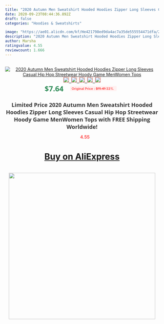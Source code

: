 ```yaml
---
title: "2020 Autumn Men Sweatshirt Hooded Hoodies Zipper Long Sleeves Casual Hip Hop Streetwear Hoody Game MenWomen Tops"
date: 2020-09-23T08:44:36.892Z
draft: false
categories: "Hoodies & Sweatshirts"

image: "https://ae01.alicdn.com/kf/He421798ed9da4ac7a35de555554471dfa/2020-Autumn-Men-Sweatshirt-Hooded-Hoodies-Zipper-Long-Sleeves-Casual-Hip-Hop-Streetwear-Hoody-Game-Men.jpg"
description: "2020 Autumn Men Sweatshirt Hooded Hoodies Zipper Long Sleeves Casual Hip Hop Streetwear Hoody Game MenWomen Tops"
author: Marsha
ratingvalue: 4.55
reviewcount: 1.666
---
```

<br>
<div style="text-align: center;">
<a href="https://s.click.aliexpress.com/e/_9vjtfJ" target="_blank" rel="nofollow noopener noreferrer"><img alt="2020 Autumn Men Sweatshirt Hooded Hoodies Zipper Long Sleeves Casual Hip Hop Streetwear Hoody Game MenWomen Tops" class="magnifier-image" src="https://ae01.alicdn.com/kf/He421798ed9da4ac7a35de555554471dfa/2020-Autumn-Men-Sweatshirt-Hooded-Hoodies-Zipper-Long-Sleeves-Casual-Hip-Hop-Streetwear-Hoody-Game-Men.jpg_640x640.jpg">
<br>
<img style="border:1px solid salmon" src="https://ae01.alicdn.com/kf/He421798ed9da4ac7a35de555554471dfa/2020-Autumn-Men-Sweatshirt-Hooded-Hoodies-Zipper-Long-Sleeves-Casual-Hip-Hop-Streetwear-Hoody-Game-Men.jpg_120x120.jpg">&nbsp;&nbsp;<img style="border:1px solid salmon" src="https://ae01.alicdn.com/kf/H510d394a989c47c5a0e7a075072c150fN/2020-Autumn-Men-Sweatshirt-Hooded-Hoodies-Zipper-Long-Sleeves-Casual-Hip-Hop-Streetwear-Hoody-Game-Men.jpg_120x120.jpg">&nbsp;&nbsp;<img style="border:1px solid salmon" src="https://ae01.alicdn.com/kf/Hda6a0a900ab5473fafb635f22064441fY/2020-Autumn-Men-Sweatshirt-Hooded-Hoodies-Zipper-Long-Sleeves-Casual-Hip-Hop-Streetwear-Hoody-Game-Men.jpg_120x120.jpg">&nbsp;&nbsp;<img style="border:1px solid salmon" src="https://ae01.alicdn.com/kf/Hd2b5fd9ac27f44798733f44a4508f1f7W/2020-Autumn-Men-Sweatshirt-Hooded-Hoodies-Zipper-Long-Sleeves-Casual-Hip-Hop-Streetwear-Hoody-Game-Men.jpg_120x120.jpg">&nbsp;&nbsp;<img style="border:1px solid salmon" src="https://ae01.alicdn.com/kf/H664c3d7ee3e24ecda9d34124f2590b1aZ/2020-Autumn-Men-Sweatshirt-Hooded-Hoodies-Zipper-Long-Sleeves-Casual-Hip-Hop-Streetwear-Hoody-Game-Men.jpg_120x120.jpg"></a></div><br0>
<div style="text-align: center;"><span style="background-color: white; border: 0px; box-sizing: border-box; color: seagreen; display: inline-block; font-family: &quot;open sans&quot; , &quot;arial&quot; , &quot;helvetica&quot; , sans-serif , &quot;heiti&quot;; font-size: 24px; font-stretch: inherit; font-weight: 700; line-height: inherit; margin: 0px 10px 0px 0px; padding: 0px; vertical-align: middle;">$7.64 </span>
<span style="background: rgb(255 , 241 , 241); border-radius: 3px; border: 0px; box-sizing: border-box; color: #ff4747; display: inline-block; font-family: inherit; font-size: 12px; font-stretch: inherit; font-style: inherit; font-variant: inherit; font-weight: 600; line-height: inherit; margin: 0px; padding: 2px 5px; transform: scale(0.9); vertical-align: middle;">Original Price : <b style="text-decoration: line-through;">$11.41 </b> 33%&nbsp;&nbsp;</span></div>
<h1 style="color: #333333; display: inline-block; font-family: &quot;open sans&quot; , &quot;arial&quot; , &quot;helvetica&quot; , sans-serif , &quot;heiti&quot;; font-size: 18px; font-stretch: inherit; font-weight: 700; text-align: center;">Limited Price 2020 Autumn Men Sweatshirt Hooded Hoodies Zipper Long Sleeves Casual Hip Hop Streetwear Hoody Game MenWomen Tops with FREE Shipping Worldwide!</h1>
<div style="color: #ff4747; text-align: center;">
<img src="https://4.bp.blogspot.com/-M0ZcTcb-5uY/XleCXlxnR4I/AAAAAAAAAEc/OrjgMkXV1oMQFaCRZj5HQwOCBcu3w1FegCPcBGAYYCw/s1600/star.png" style="height: 15px;">&nbsp;<b>4.55</b></div>
<div class="button_cont" align="center"><a class="buynow_a" href="https://s.click.aliexpress.com/e/_9vjtfJ" target="_blank" rel="nofollow noopener noreferrer"><H1>Buy on AliExpress</H1></a></div><br>
<div class="separator" style="clear: both; text-align: center;">
<img src="https://lh3.googleusercontent.com/-pTy5HemUv9M/XlePHvY0dAI/AAAAAAAAAE4/0nX5iRUoIWY8eMW9Dpxeirr157OZliDIgCLcBGAsYHQ/s1600/badge.gif" width="480">
</div>
